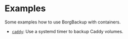 # Examples

Some examples how to use BorgBackup with containers.

- [`caddy`][caddy]: Use a systemd timer to backup Caddy volumes.

[caddy]: https://github.com/bbx0/container-borgbackup/docs/example-caddy.md
